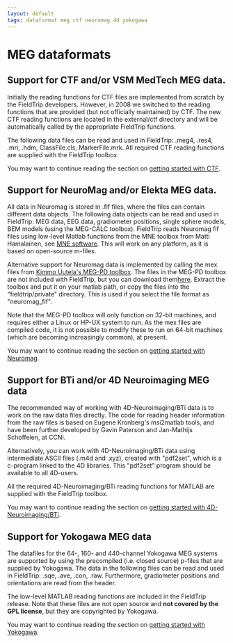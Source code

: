 ```yaml
---
layout: default
tags: dataformat meg ctf neuromag 4d yokogawa
---
```



# MEG dataformats

## Support for CTF and/or VSM MedTech MEG data.

Initially the reading functions for CTF files are implemented from scratch by the FieldTrip developers. However, in 2008 we switched to the reading functions that are provided (but not officially maintained) by CTF. The new CTF reading functions are located in  the external/ctf directory and will be automatically called by the appropriate FieldTrip functions.

The following data files can be read and used in FieldTrip: .meg4, .res4, .mri, .hdm, ClassFile.cls, MarkerFile.mrk. All required CTF reading functions are supplied with the FieldTrip toolbox.

You may want to continue reading the section on [getting started with CTF](/getting_started/ctf).

## Support for NeuroMag and/or Elekta MEG data.

All data in Neuromag is stored in .fif files, where the files can contain different data objects. The following data objects can be read and used in FieldTrip: MEG data, EEG data, gradiometer positions, single sphere models, BEM models (using the MEG-CALC toolbox). FieldTrip reads Neuromag fif files using low-level Matlab functions from the MNE toolbox from Matti Hamalainen, see [MNE software](http://www.nmr.mgh.harvard.edu/martinos/userInfo/data/MNE_register/index.php). This will work on any platform, as it is based on open-source m-files.

Alternative support for Neuromag data is implemented by calling the mex files from [Kimmo Uutela's MEG-PD toolbox](http://www.kolumbus.fi/kuutela/programs/meg-pd/). The files in the MEG-PD toolbox are not included with FieldTrip, but you can download them[here](http://www.kolumbus.fi/kuutela/programs/meg-pd/). Extract the toolbox and put it on your matlab path, or copy the files into the "fieldtrip/private" directory. This is used if you select the file format as "neuromag_fif".

Note that the MEG-PD toolbox will only function on 32-bit machines, and requires either a Linux or HP-UX system to run. As the mex files are compiled code, it is not possible to modify these to run on 64-bit machines (which are becoming increasingly common), at present.

You may want to continue reading the section on [getting started with Neuromag](/getting_started/neuromag).
## Support for BTi and/or 4D Neuroimaging MEG data

The recommended way of working with 4D-Neuroimaging/BTi data is to work on the raw data files directly. The code for reading header information from the raw files is based on Eugene Kronberg's msi2matlab tools, and have been further developed by Gavin Paterson and Jan-Mathijs Schoffelen, at CCNi.

Alternatively, you can work with 4D-Neuroimaging/BTi data using intermediate ASCII files (.m4d and .xyz), created with "pdf2set", which is a c-program linked to the 4D libraries. This "pdf2set" program should be available to all 4D-users.

All the required 4D-Neuroimaging/BTi reading functions for MATLAB are supplied with the FieldTrip toolbox.

You may want to continue reading the section on [getting started with 4D-Neuroimaging/BTi](/getting_started/bti).

## Support for Yokogawa MEG data

The datafiles for the 64-, 160- and 440-channel Yokogawa MEG systems are supported by using the precompiled (i.e. closed source) p-files that are supplied by Yokogawa. The data in the following files can be read and used in FieldTrip: .sqe, .ave, .con, .raw. Furthermore, gradiometer positions and orientations are read from the header.

The low-level MATLAB reading functions are included in the FieldTrip release. Note that these files are not open source and **not covered by the GPL license**, but they are copyrighted by Yokogawa.

You may want to continue reading the section on [getting started with Yokogawa](/getting_started/yokogawa).
